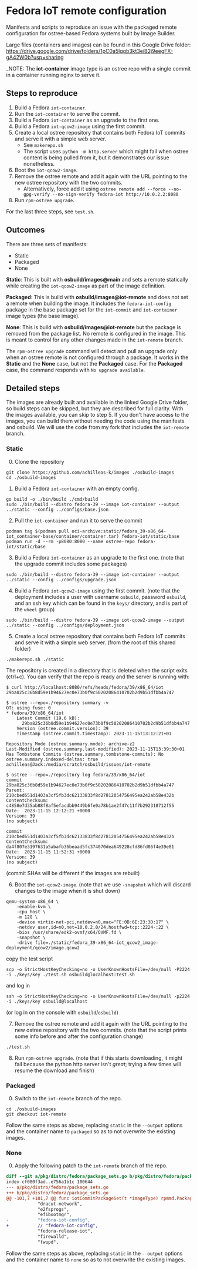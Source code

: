 # Fedora IoT remote configuration

Manifests and scripts to reproduce an issue with the packaged remote configuration for ostree-based Fedora systems built by Image Builder.

Large files (containers and images) can be found in this Google Drive folder:
https://drive.google.com/drive/folders/1pC0a5lggb3kt3eiB2j9eegFX-gA42W0b?usp=sharing

_NOTE: The **iot-container** image type is an ostree repo with a single commit in a container running nginx to serve it.

## Steps to reproduce

1. Build a Fedora `iot-container`.
2. Run the `iot-container` to serve the commit.
3. Build a Fedora `iot-container` as an upgrade to the first one.
4. Build a Fedora `iot-qcow2-image` using the first commit.
5. Create a local ostree repository that contains both Fedora IoT commits and serve it with a simple web server.
    - See `makerepo.sh`
    - The script uses `python -m http.server` which might fail when ostree content is being pulled from it, but it demonstrates our issue nonetheless.
6. Boot the `iot-qcow2-image`.
7. Remove the ostree remote and add it again with the URL pointing to the new ostree repository with the two commits.
    - Alternatively, force add it using `ostree remote add --force --no-gpg-verify --no-sign-verify fedora-iot http://10.0.2.2:8080`
8. Run `rpm-ostree upgrade`.

For the last three steps, see `test.sh`.

## Outcomes

There are three sets of manifests:
- Static
- Packaged
- None

**Static**: This is built with **osbuild/images@main** and sets a remote statically while creating the `iot-qcow2-image` as part of the image definition.

**Packaged**: This is build with **osbuild/images@iot-remote** and does not set a remote when building the image.  It includes the `fedora-iot-config` package in the base package set for the `iot-commit` and `iot-container` image types (the base image).

**None**: This is build with **osbuild/images@iot-remote** but the package is removed from the package list.  No remote is configured in the image.  This is meant to control for any other changes made in the `iot-remote` branch.

The `rpm-ostree upgrade` command will detect and pull an upgrade only when an ostree remote is not configured through a package.  It works in the **Static** and the **None** case, but not the **Packaged** case.
For the **Packaged** case, the command responds with `No upgrade available`.

## Detailed steps

The images are already built and available in the linked Google Drive folder, so build steps can be skipped, but they are described for full clarity.
With the images available, you can skip to step 5.
If you don't have access to the images, you can build them without needing the code using the manifests and osbuild.
We will use the code from my fork that includes the `iot-remote` branch.

### Static

0. Clone the repository
```
git clone https://github.com/achilleas-k/images ./osbuild-images
cd ./osbuild-images
```

1. Build a Fedora `iot-container` with an empty config.
```
go build -o ./bin/build ./cmd/build
sudo ./bin/build --distro fedora-39 --image iot-container --output ../static --config ../configs/base.json
```

2. Pull the `iot-container` and run it to serve the commit
```
podman tag $(podman pull oci-archive:static/fedora_39-x86_64-iot_container-base/container/container.tar) fedora-iot/static/base
podman run -d --rm -p8080:8080 --name ostree-repo fedora-iot/static/base
```

3. Build a Fedora `iot-container` as an upgrade to the first one.
(note that the upgrade commit includes some packages)
```
sudo ./bin/build --distro fedora-39 --image iot-container --output ../static --config ../configs/upgrade.json
```

4. Build a Fedora `iot-qcow2-image` using the first commit.
(note that the deployment includes a user with username `osbuild`, password `osbuild`, and an ssh key which can be found in the `keys/` directory, and is part of the `wheel` group)
```
sudo ./bin/build --distro fedora-39 --image iot-qcow2-image --output ../static --config ../configs/deployment.json
```

5. Create a local ostree repository that contains both Fedora IoT commits and serve it with a simple web server.
(from the root of this shared folder)
```
./makerepo.sh ./static
```
The repository is created in a directory that is deleted when the script exits (ctrl+c).
You can verify that the repo is ready and the server is running with:
```
$ curl http://localhost:8080/refs/heads/fedora/39/x86_64/iot
29ba825c36b8d59e1b94627ec0e73b0f9c50202086410702b2d9b51dfbb4a747

$ ostree --repo=./repository summary -v
OT: using fuse: 0
* fedora/39/x86_64/iot
    Latest Commit (19.6 kB):
      29ba825c36b8d59e1b94627ec0e73b0f9c50202086410702b2d9b51dfbb4a747
    Version (ostree.commit.version): 39
    Timestamp (ostree.commit.timestamp): 2023-11-15T13:12:21+01

Repository Mode (ostree.summary.mode): archive-z2
Last-Modified (ostree.summary.last-modified): 2023-11-15T13:39:30+01
Has Tombstone Commits (ostree.summary.tombstone-commits): No
ostree.summary.indexed-deltas: true
achilleas@Jack:/media/scratch/osbuild/issues/iot-remote

$ ostree --repo=./repository log fedora/39/x86_64/iot
commit 29ba825c36b8d59e1b94627ec0e73b0f9c50202086410702b2d9b51dfbb4a747
Parent:  210cbed651d1403a3cf5fb3dc62133833f8d27812054756495ea242ab58e432b
ContentChecksum:  c4858e7d35ab88f8af5efacdbb9449b6fe0a78b1ae2f47c11f7b292318712f55
Date:  2023-11-15 12:12:21 +0000
Version: 39
(no subject)

commit 210cbed651d1403a3cf5fb3dc62133833f8d27812054756495ea242ab58e432b
ContentChecksum:  da4f807e3197631a5abafb36beaad5fc374070dea649228cfd86fd86f4e39e81
Date:  2023-11-15 11:52:31 +0000
Version: 39
(no subject)
```

(commit SHAs will be different if the images are rebuilt)

6. Boot the `iot-qcow2-image`.
(note that we use `-snapshot` which will discard changes to the image when it is shut down)
```
qemu-system-x86_64 \
    -enable-kvm \
    -cpu host \
    -m 12G \
    -device virtio-net-pci,netdev=n0,mac="FE:0B:6E:23:3D:17" \
    -netdev user,id=n0,net=10.0.2.0/24,hostfwd=tcp::2224-:22 \
    -bios /usr/share/edk2-ovmf/x64/OVMF.fd \
    -snapshot \
    -drive file=./static/fedora_39-x86_64-iot_qcow2_image-deployment/qcow2/image.qcow2
```
copy the test script
```
scp -o StrictHostKeyChecking=no -o UserKnownHostsFile=/dev/null -P2224 -i ./keys/key ./test.sh osbuild@localhost:test.sh

```
and log in
```
ssh -o StrictHostKeyChecking=no -o UserKnownHostsFile=/dev/null -p2224 -i ./keys/key osbuild@localhost
```
(or log in on the console with `osbuild`/`osbuild`)

7. Remove the ostree remote and add it again with the URL pointing to the new ostree repository with the two commits.
(note that the script prints some info before and after the configuration change)
```
./test.sh
```

8. Run `rpm-ostree upgrade`.
(note that if this starts downloading, it might fail because the python http server isn't _great_; trying a few times will resume the download and finish)

### Packaged

0. Switch to the `iot-remote` branch of the repo.
```
cd ./osbuild-images
git checkout iot-remote
```

Follow the same steps as above, replacing `static` in the `--output` options and the container name to `packaged` so as to not overwrite the existing images.

### None

0. Apply the following patch to the `iot-remote` branch of the repo.

```patch
diff --git a/pkg/distro/fedora/package_sets.go b/pkg/distro/fedora/package_sets.go
index cf080f3ad..e756a1b1c 100644
--- a/pkg/distro/fedora/package_sets.go
+++ b/pkg/distro/fedora/package_sets.go
@@ -101,7 +101,7 @@ func iotCommitPackageSet(t *imageType) rpmmd.PackageSet {
 			"dracut-network",
 			"e2fsprogs",
 			"efibootmgr",
-			"fedora-iot-config",
+			// "fedora-iot-config",
 			"fedora-release-iot",
 			"firewalld",
 			"fwupd",
```

Follow the same steps as above, replacing `static` in the `--output` options and the container name to `none` so as to not overwrite the existing images.

